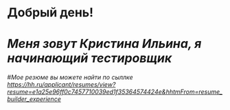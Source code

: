 # Добрый день!
# _Меня зовут Кристина Ильина, я начинающий тестировщик_
#_Мое резюме вы можете найти по сыллке https://hh.ru/applicant/resumes/view?resume=e1a25e96ff0c7457710039ed1f35364574424e&hhtmFrom=resume_builder_experience_
